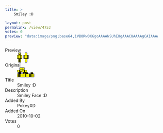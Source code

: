 ```yaml
---
title: >
    Smiley :D

layout: post
permalink: /view/4753
votes: 0
preview: "data:image/png;base64,iVBORw0KGgoAAAANSUhEUgAAACUAAAAgCAIAAAAaMSbnAAAABnRSTlMA/wD/AP5AXyvrAAAAtUlEQVRIie2WUQ6EIAxEpxtvxP1vIFfa7oe6aFuwKHGTTeeLxLavDEJKzG9sInrB0j6mIU/6pL7pKh6WN113xJTnNTTPgCpwTyT8NBv0+3maLv3scu+CpJ9LgwwwEgDmNJZn+7nskjkBeayfkmcWGngfuo9LsGuMmiZsZ0Zk3B4Ub8tadSDDGul93d1X8IIXvN/xnn7Pnn6v7fnl9M2s1P2CD+u9/v1/CV7wglfUmud7Z3tP7gdgoWHMIGx0nQAAAABJRU5ErkJggg=="
---
```

<dl class="side-by-side">
<dt>Preview</dt>
<dd>
    <img class="preview" src="data:image/png;base64,iVBORw0KGgoAAAANSUhEUgAAACUAAAAgCAIAAAAaMSbnAAAABnRSTlMA/wD/AP5AXyvrAAAAtUlEQVRIie2WUQ6EIAxEpxtvxP1vIFfa7oe6aFuwKHGTTeeLxLavDEJKzG9sInrB0j6mIU/6pL7pKh6WN113xJTnNTTPgCpwTyT8NBv0+3maLv3scu+CpJ9LgwwwEgDmNJZn+7nskjkBeayfkmcWGngfuo9LsGuMmiZsZ0Zk3B4Ub8tadSDDGul93d1X8IIXvN/xnn7Pnn6v7fnl9M2s1P2CD+u9/v1/CV7wglfUmud7Z3tP7gdgoWHMIGx0nQAAAABJRU5ErkJggg==">
</dd>
<dt>Original</dt>
<dd>
    <img class="preview" src="data:image/png;base64,iVBORw0KGgoAAAANSUhEUgAAAEAAAAAgCAYAAACinX6EAAAAn0lEQVR42u2WAQqAIAxFu5P3v4F3WiGFBMaUYTL3Bp+aSeRrn+049BCj3IeItPUcUnkOAAAAAAAAcA1g9zYoi+W+xN1bpOMAV5ZzXS/3EglA8ArQFKICyrUo3WspngVqnvayQPQ2OApk9eA0HahmgdWjs/X7ADDdAsa2+rsFZHOZS+qVa23y6+/3vH90f2cOAAAAAAAAAAAAAAAARuFGnAIfNxWyDrvSAAAAAElFTkSuQmCC">
</dd>
<dt>Title</dt>
<dd>Smiley :D</dd>
<dt>Description</dt>
<dd>Smiley Face :D</dd>
<dt>Added By</dt>
<dd>PokeyXD</dd>
<dt>Added On</dt>
<dd>2010-10-02</dd>
<dt>Votes</dt>
<dd>0</dd>
</dl>
